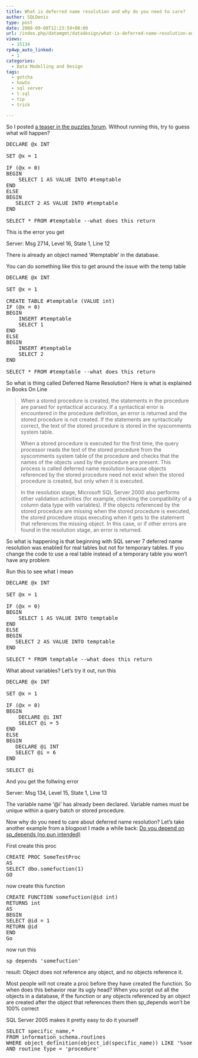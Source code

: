 ```yaml
---
title: What is deferred name resolution and why do you need to care?
author: SQLDenis
type: post
date: 2008-09-08T12:23:59+00:00
url: /index.php/datamgmt/datadesign/what-is-deferred-name-resolution-and-why/
views:
  - 15134
rp4wp_auto_linked:
  - 1
categories:
  - Data Modelling and Design
tags:
  - gotcha
  - howto
  - sql server
  - t-sql
  - tip
  - trick

---
```

So I posted [a teaser in the puzzles forum][1]. Without running this, try to guess what will happen?

<pre>DECLARE @x INT
 
SET @x = 1
 
IF (@x = 0)
BEGIN
    SELECT 1 AS VALUE INTO #temptable
END
ELSE
BEGIN
   SELECT 2 AS VALUE INTO #temptable
END
 
SELECT * FROM #temptable --what does this return</pre>

This is the error you get
  
Server: Msg 2714, Level 16, State 1, Line 12
  
There is already an object named &#8216;#temptable&#8217; in the database.

You can do something like this to get around the issue with the temp table

<pre>DECLARE @x INT
 
SET @x = 1
 
CREATE TABLE #temptable (VALUE int)
IF (@x = 0)
BEGIN
    INSERT #temptable
    SELECT 1 
END
ELSE
BEGIN
    INSERT #temptable
    SELECT 2
END
 
SELECT * FROM #temptable --what does this return</pre>

So what is thing called Deferred Name Resolution? Here is what is explained in Books On Line

> When a stored procedure is created, the statements in the procedure are parsed for syntactical accuracy. If a syntactical error is encountered in the procedure definition, an error is returned and the stored procedure is not created. If the statements are syntactically correct, the text of the stored procedure is stored in the syscomments system table.
> 
> When a stored procedure is executed for the first time, the query processor reads the text of the stored procedure from the syscomments system table of the procedure and checks that the names of the objects used by the procedure are present. This process is called deferred name resolution because objects referenced by the stored procedure need not exist when the stored procedure is created, but only when it is executed.
> 
> In the resolution stage, Microsoft SQL Server 2000 also performs other validation activities (for example, checking the compatibility of a column data type with variables). If the objects referenced by the stored procedure are missing when the stored procedure is executed, the stored procedure stops executing when it gets to the statement that references the missing object. In this case, or if other errors are found in the resolution stage, an error is returned.

So what is happening is that beginning with SQL server 7 deferred name resolution was enabled for real tables but not for temporary tables. If you change the code to use a real table instead of a temporary table you won&#8217;t have any problem
  
Run this to see what I mean

<pre>DECLARE @x INT
 
SET @x = 1
 
IF (@x = 0)
BEGIN
    SELECT 1 AS VALUE INTO temptable
END
ELSE
BEGIN
   SELECT 2 AS VALUE INTO temptable
END
 
SELECT * FROM temptable --what does this return</pre>

What about variables? Let&#8217;s try it out, run this

<pre>DECLARE @x INT
 
SET @x = 1
 
IF (@x = 0)
BEGIN
    DECLARE @i INT
    SELECT @i = 5
END
ELSE
BEGIN
   DECLARE @i INT
   SELECT @i = 6
END
 
SELECT @i</pre>

And you get the follwing error
  
Server: Msg 134, Level 15, State 1, Line 13
  
The variable name &#8216;@i&#8217; has already been declared. Variable names must be unique within a query batch or stored procedure.

Now why do you need to care about deferred name resolution? Let&#8217;s take another example from a blogpost I made a while back: [Do you depend on sp_depends (no pun intended)][2] 

First create this proc

<pre>CREATE PROC SomeTestProc
AS
SELECT dbo.somefuction(1)
GO</pre>

now create this function

<pre>CREATE FUNCTION somefuction(@id int)
RETURNS int
AS
BEGIN
SELECT @id = 1
RETURN @id
END
Go</pre>

now run this

<pre>sp_depends 'somefuction'</pre>

result: Object does not reference any object, and no objects reference it.

Most people will not create a proc before they have created the function. So when does this behavior rear its ugly head? When you script out all the objects in a database, if the function or any objects referenced by an object are created after the object that references them then sp_depends won&#8217;t be 100% correct

SQL Server 2005 makes it pretty easy to do it yourself

<pre>SELECT specific_name,* 
FROM information_schema.routines 
WHERE object_definition(object_id(specific_name)) LIKE '%somefuction%' 
AND routine_type = 'procedure'</pre>

 [1]: http://forum.lessthandot.com/viewtopic.php?f=102&t=2829
 [2]: http://sqlblog.com/blogs/denis_gobo/archive/2008/05/06/6653.aspx